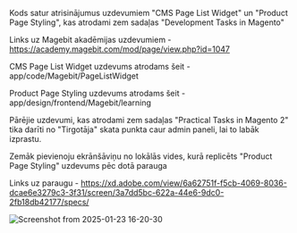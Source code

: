 Kods satur atrisinājumus uzdevumiem "CMS Page List Widget" un "Product Page Styling", kas atrodami zem sadaļas "Development Tasks in Magento"

Links uz Magebit akadēmijas uzdevumiem - https://academy.magebit.com/mod/page/view.php?id=1047

CMS Page List Widget uzdevums atrodams šeit - app/code/Magebit/PageListWidget

Product Page Styling uzdevums atrodams šeit - app/design/frontend/Magebit/learning

Pārējie uzdevumi, kas atrodami zem sadaļas "Practical Tasks in Magento 2" tika darīti no "Tirgotāja" skata punkta caur admin paneli, lai to labāk izprastu.

Zemāk pievienoju ekrānšāviņu no lokālās vides, kurā replicēts "Product Page Styling" uzdevums pēc dotā parauga

Links uz paraugu - https://xd.adobe.com/view/6a62751f-f5cb-4069-8036-dcae6e3279c3-3f31/screen/3a7dd5bc-622a-44e6-9dc0-2fb18db42177/specs/

![Screenshot from 2025-01-23 16-20-30](https://github.com/user-attachments/assets/92455978-eb7c-469a-9e50-c0f7197f042c)
